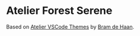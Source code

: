 # Atelier Forest Serene

Based on [Atelier VSCode Themes][atelier-vscode] by [Bram de Haan][bram-de-haan].

[atelier-vscode]: https://github.com/atelierbram/Atelier-VSCode-Themes
[bram-de-haan]: https://atelierbramdehaan.nl/
